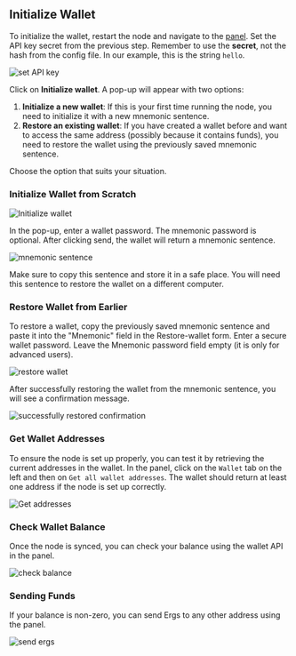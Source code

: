 ## Initialize Wallet

To initialize the wallet, restart the node and navigate to the [panel](http://127.0.0.1:9053/panel). Set the API key secret from the previous step. Remember to use the **secret**, not the hash from the config file. In our example, this is the string `hello`. 

![set API key](https://user-images.githubusercontent.com/23208922/69916579-b7ca1680-1482-11ea-880e-251c8139a613.png)

Click on **Initialize wallet**. A pop-up will appear with two options:

1. **Initialize a new wallet**: If this is your first time running the node, you need to initialize it with a new mnemonic sentence.
2. **Restore an existing wallet**: If you have created a wallet before and want to access the same address (possibly because it contains funds), you need to restore the wallet using the previously saved mnemonic sentence. 

Choose the option that suits your situation. 

### Initialize Wallet from Scratch

![Initialize wallet](https://user-images.githubusercontent.com/23208922/69916584-d4fee500-1482-11ea-838c-e8aba9f41c76.png)

In the pop-up, enter a wallet password. The mnemonic password is optional. After clicking send, the wallet will return a mnemonic sentence. 

![mnemonic sentence](https://user-images.githubusercontent.com/23208922/69916693-2360b380-1484-11ea-9366-1bf9eb0f8b30.png)

Make sure to copy this sentence and store it in a safe place. You will need this sentence to restore the wallet on a different computer.

### Restore Wallet from Earlier

To restore a wallet, copy the previously saved mnemonic sentence and paste it into the "Mnemonic" field in the Restore-wallet form. Enter a secure wallet password. Leave the Mnemonic password field empty (it is only for advanced users). 

![restore wallet](https://user-images.githubusercontent.com/23208922/71127599-66a37c00-2211-11ea-9b9e-9a69ac80c306.png)

After successfully restoring the wallet from the mnemonic sentence, you will see a confirmation message.

![successfully restored confirmation](https://user-images.githubusercontent.com/23208922/71127600-673c1280-2211-11ea-95eb-7c775c59180d.png)

### Get Wallet Addresses

To ensure the node is set up properly, you can test it by retrieving the current addresses in the wallet. In the panel, click on the `Wallet` tab on the left and then on `Get all wallet addresses`. The wallet should return at least one address if the node is set up correctly.

![Get addresses](https://user-images.githubusercontent.com/23208922/69978955-5b82f780-1553-11ea-85b6-413c63a46334.png)

### Check Wallet Balance

Once the node is synced, you can check your balance using the wallet API in the panel.

![check balance](https://user-images.githubusercontent.com/23208922/71127598-66a37c00-2211-11ea-9d53-f6d7738d1726.png)

### Sending Funds

If your balance is non-zero, you can send Ergs to any other address using the panel.

![send ergs](https://user-images.githubusercontent.com/23208922/71129066-a28c1080-2214-11ea-9806-7d768059980a.png)